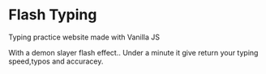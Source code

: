 # Flash Typing
Typing practice website made with Vanilla JS

With a demon slayer flash effect..
Under a minute it give return your typing speed,typos and accuracey.
